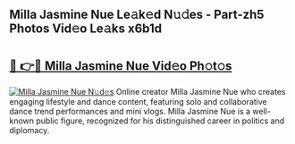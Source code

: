 ## Milla Jasmine Nue Le𝚊k𝚎d N𝚞𝚍es - Part-zh5 Photos Vid𝚎o Le𝚊ks x6b1d

# <h2><a href="http://fb7x5h.evod.top/?m=Milla+Jasmine+Nue">🔗 👉🔴 Milla Jasmine Nue Vid𝚎o Ph𝚘t𝚘s</a></h2>

[![Milla Jasmine Nue N𝚞d𝚎s](https://i.imgur.com/8V9OHl7.gif)](http://fb7x5h.evod.top/?m=Milla+Jasmine+Nue)
Online creator Milla Jasmine Nue who creates engaging lifestyle and dance content, featuring solo and collaborative dance trend performances and mini vlogs. Milla Jasmine Nue is a well-known public figure, recognized for his distinguished career in politics and diplomacy. 
